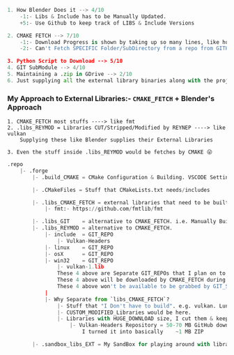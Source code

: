 ```py
1. How Blender Does it --> 4/10
    -1:- Libs & Include has to be Manually Updated.
    +5:- Use Github to keep track of LIBS & Include Versions

2. CMAKE FETCH --> 7/10
    -1:- Download Progress is shown by taking up so many lines, like hundreds.
    -2:- Can't Fetch SPECIFIC Folder/SubDirectory from a repo from GITHUB

3. Python Script to Download --> 5/10
4. GIT SubModule --> 4/10
5. Maintaining a .zip in GDrive --> 2/10
6. Just supplying all the external library binaries along with the project souurce --> 1/10
```

### My Approach to External Libraries:- `CMAKE_FETCH` + Blender's Approach
    1. CMAKE_FETCH most stuffs ----> like fmt
    2. .libs_REYMOD = Libraries CUT/Stripped/Modified by REYNEP ----> like vulkan
        Supplying these like Blender supplies their External Libraries

    3. Even the stuff inside .libs_REYMOD would be fetches by CMAKE 😜

```py
.repo
    |- .forge
        |- .build_CMAKE = CMake Configuration & Building. VSCODE Settings:- "cmake.buildDirectory"

        |- .CMakeFiles = Stuff that CMakeLists.txt needs/includes

        |- .libs_CMAKE_FETCH = external libraries that need to be built PER_OS/PLATFORM
            |- fmt:- https://github.com/fmtlib/fmt

        |- .libs_GIT    = alternative to CMAKE_FETCH. i.e. Manually Building 😵‍💫 [EMPTY FOR NOW]
        |- .libs_REYMOD = alternative to CMAKE_FETCH.
            |- include  = GIT_REPO
                |- Vulkan-Headers
            |- linux    = GIT_REPO
            |- osX      = GIT_REPO
            |- win32    = GIT_REPO
                |- vulkan-1.lib
                These 4 above are Separate GIT_REPOs that I plan on to maintain
                These 4 above will be downloaded by CMAKE_FETCH during CONFIGURATION
                These 4 above won't be available to be grabbed by GIT_SUBMODULE
            |
            |- Why Separate from `libs_CMAKE_FETCH`?
                |- Stuff that "I Don't have to build". e.g. vulkan. LunarG Builds & serves that instead.
                |- CUSTOM_MODIFIED_Libraries would be here.
                |- Libraries with HUGE_DOWNLOAD size, I cut them & keep short stuff here.
                    |- Vulkan-Headers Repository = 50-70 MB GitHub download.
                        I turned it into basically    ~1 MB ZIP

        |- .sandbox_libs_EXT = My SandBox for playing around with libraries 😵‍💫 [EMPTY FOR NOW]
```